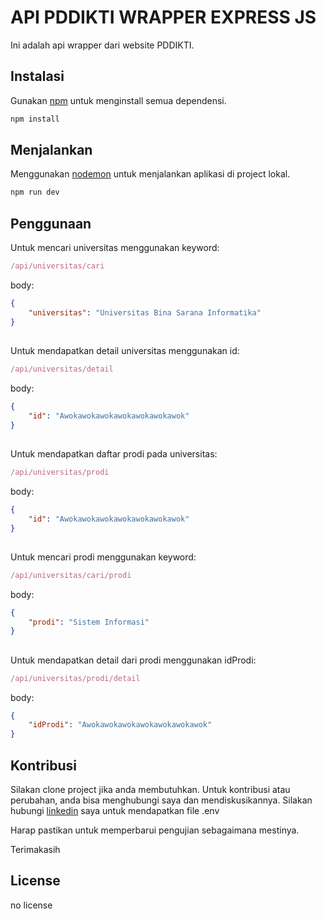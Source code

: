 # API PDDIKTI WRAPPER EXPRESS JS

Ini adalah api wrapper dari website PDDIKTI.

## Instalasi

Gunakan [npm](https://www.npmjs.com/) untuk menginstall semua dependensi.

```bash
npm install
```

## Menjalankan

Menggunakan [nodemon](https://nodemon.io/) untuk menjalankan aplikasi di project lokal.

```bash
npm run dev
```

## Penggunaan

Untuk mencari universitas menggunakan keyword:

```javascript
/api/universitas/cari

```

body:

```json
{
	"universitas": "Universitas Bina Sarana Informatika"
}
```

##

Untuk mendapatkan detail universitas menggunakan id:

```javascript
/api/universitas/detail

```

body:

```json
{
	"id": "Awokawokawokawokawokawokawok"
}
```

##

Untuk mendapatkan daftar prodi pada universitas:

```javascript
/api/universitas/prodi

```

body:

```json
{
	"id": "Awokawokawokawokawokawokawok"
}
```

##

Untuk mencari prodi menggunakan keyword:

```javascript
/api/universitas/cari/prodi

```

body:

```json
{
	"prodi": "Sistem Informasi"
}
```

##

Untuk mendapatkan detail dari prodi menggunakan idProdi:

```javascript
/api/universitas/prodi/detail

```

body:

```json
{
	"idProdi": "Awokawokawokawokawokawokawok"
}
```

## Kontribusi

Silakan clone project jika anda membutuhkan. Untuk kontribusi atau perubahan, anda bisa menghubungi saya dan mendiskusikannya.
Silakan hubungi [linkedin](https://www.linkedin.com/in/nalendroadilsatyadi/) saya untuk mendapatkan file .env

Harap pastikan untuk memperbarui pengujian sebagaimana mestinya.

Terimakasih

## License

no license
